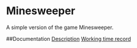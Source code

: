 # Minesweeper
A simple version of the game Minesweeper.

##Documentation
[Description](documentation/description.md)
[Working time record](documentation/workingtimerecord.md)
